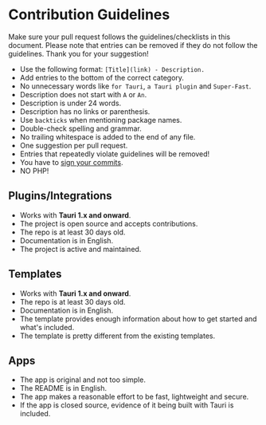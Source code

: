 # Contribution Guidelines

Make sure your pull request follows the guidelines/checklists in this document. Please note that entries can be removed if they do not follow the guidelines. Thank you for your suggestion!

- Use the following format: `[Title](link) - Description.`
- Add entries to the bottom of the correct category.
- No unnecessary words like `for Tauri`, `a Tauri plugin` and `Super-Fast`.
- Description does not start with `A` or `An`.
- Description is under 24 words.
- Description has no links or parenthesis.
- Use `backticks` when mentioning package names.
- Double-check spelling and grammar.
- No trailing whitespace is added to the end of any file.
- One suggestion per pull request.
- Entries that repeatedly violate guidelines will be removed!
- You have to [sign your commits](https://docs.github.com/en/authentication/managing-commit-signature-verification/signing-commits).
- NO PHP!

## Plugins/Integrations

- Works with **Tauri 1.x and onward**.
- The project is open source and accepts contributions.
- The repo is at least 30 days old.
- Documentation is in English.
- The project is active and maintained.

## Templates

- Works with **Tauri 1.x and onward**.
- The repo is at least 30 days old.
- Documentation is in English.
- The template provides enough information about how to get started and what's included.
- The template is pretty different from the existing templates.

## Apps

- The app is original and not too simple.
- The README is in English.
- The app makes a reasonable effort to be fast, lightweight and secure.
- If the app is closed source, evidence of it being built with Tauri is included.
